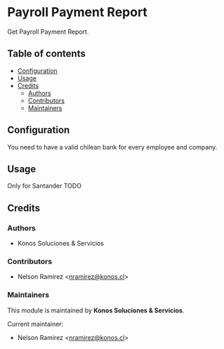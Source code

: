 # Payroll Payment Report
Get Payroll Payment Report.


## Table of contents
* [Configuration](#configuration)
* [Usage](#usage)
* [Credits](#credits)
  * [Authors](#authors)
  * [Contributors](#contributors)
  * [Maintainers](#maintainers)


## Configuration
You need to have a valid chilean bank for every employee and company.


## Usage
Only for Santander
TODO


## Credits

### Authors
* Konos Soluciones & Servicios

### Contributors
* Nelson Ramirez <<nramirez@konos.cl>>

### Maintainers
This module is maintained by **Konos Soluciones & Servicios**.

Current maintainer:
* Nelson Ramirez <<nramirez@konos.cl>>
